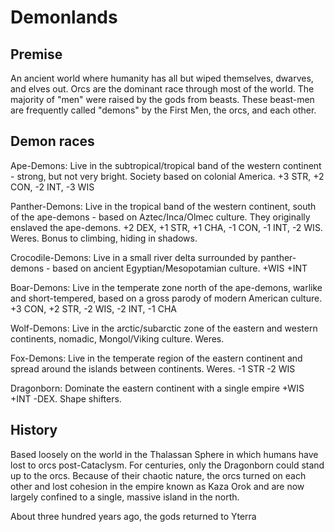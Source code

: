 # Demonlands

## Premise

An ancient world where humanity has all but wiped themselves, dwarves, and elves out. Orcs are the dominant race through most of the world. The majority of "men" were raised by the gods from beasts. These beast-men are frequently called "demons" by the First Men, the orcs, and each other.

## Demon races

Ape-Demons: Live in the subtropical/tropical band of the western continent - strong, but not very bright. Society based on colonial America. +3 STR, +2 CON, -2 INT, -3 WIS

Panther-Demons: Live in the tropical band of the western continent, south of the ape-demons - based on Aztec/Inca/Olmec culture. They originally enslaved the ape-demons. +2 DEX, +1 STR, +1 CHA, -1 CON, -1 INT, -2 WIS. Weres. Bonus to climbing, hiding in shadows.

Crocodile-Demons: Live in a small river delta surrounded by panther-demons - based on ancient Egyptian/Mesopotamian culture. +WIS +INT

Boar-Demons: Live in the temperate zone north of the ape-demons, warlike and short-tempered, based on a gross parody of modern American culture. +3 CON, +2 STR, -2 WIS, -2 INT, -1 CHA

Wolf-Demons: Live in the arctic/subarctic zone of the eastern and western continents, nomadic, Mongol/Viking culture. Weres.

Fox-Demons: Live in the temperate region of the eastern continent and spread around the islands between continents. Weres. -1 STR -2 WIS 

Dragonborn: Dominate the eastern continent with a single empire +WIS +INT -DEX. Shape shifters.

## History

Based loosely on the world in the Thalassan Sphere in which humans have lost to orcs post-Cataclysm. For centuries, only the Dragonborn could stand up to the orcs. Because of their chaotic nature, the orcs turned on each other and lost cohesion in the empire known as Kaza Orok and are now largely confined to a single, massive island in the north.

About three hundred years ago, the gods returned to Yterra 
